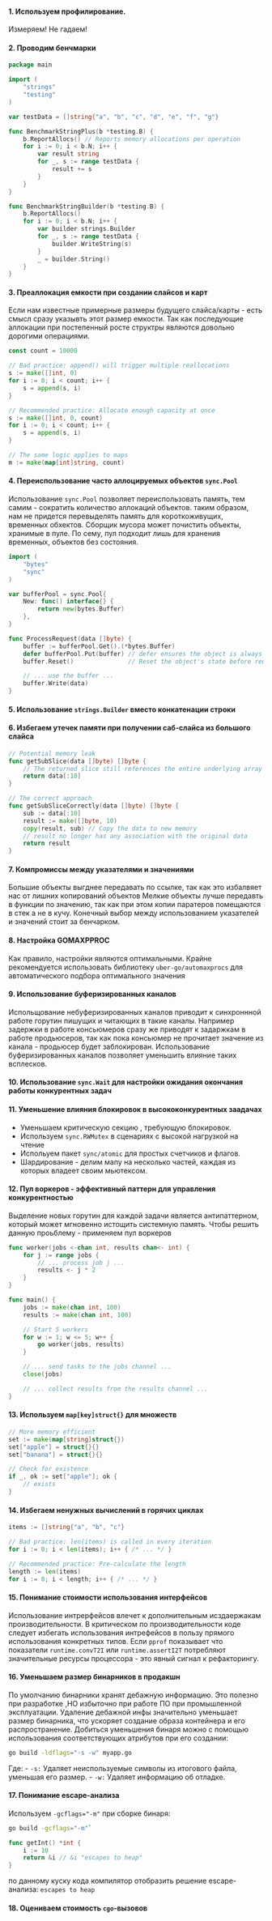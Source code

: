 
#### 1. Используем профилирование.
Измеряем! Не гадаем!

#### 2. Проводим бенчмарки
```go
package main

import (
    "strings"
    "testing"
)

var testData = []string{"a", "b", "c", "d", "e", "f", "g"}

func BenchmarkStringPlus(b *testing.B) {
    b.ReportAllocs() // Reports memory allocations per operation
    for i := 0; i < b.N; i++ {
        var result string
        for _, s := range testData {
            result += s
        }
    }
}

func BenchmarkStringBuilder(b *testing.B) {
    b.ReportAllocs()
    for i := 0; i < b.N; i++ {
        var builder strings.Builder
        for _, s := range testData {
            builder.WriteString(s)
        }
        _ = builder.String()
    }
}
```


#### 3.  Преаллокация емкости при создании слайсов и карт
Если нам известные примерные размеры будущего слайса/карты - есть смысл сразу  указывть этот размер емкости. Так как  последующие аллокации при постепенный росте структры  являются довольно дорогими операциями.
```go
const count = 10000

// Bad practice: append() will trigger multiple reallocations
s := make([]int, 0)
for i := 0; i < count; i++ {
    s = append(s, i)
}

// Recommended practice: Allocate enough capacity at once
s := make([]int, 0, count)
for i := 0; i < count; i++ {
    s = append(s, i)
}

// The same logic applies to maps
m := make(map[int]string, count)
```

#### 4. Переиспользование часто аллоцируемых объектов `sync.Pool`
Использование `sync.Pool`  позволяет переиспользовать память, тем самим - сократить количество аллокаций объектов. таким образом, нам не придется перевыделять память для короткоживущих, временных обхектов.
Сборщик мусора может почистить объекты, хранимые в пуле. По сему, пул подходит лишь для хранения временных, объектов без состояния.

```go
import (
    "bytes"
    "sync"
)

var bufferPool = sync.Pool{
    New: func() interface{} {
        return new(bytes.Buffer)
    },
}

func ProcessRequest(data []byte) {
    buffer := bufferPool.Get().(*bytes.Buffer)
    defer bufferPool.Put(buffer) // defer ensures the object is always returned
    buffer.Reset()               // Reset the object's state before reuse

    // ... use the buffer ...
    buffer.Write(data)
}
```


#### 5. Использование `strings.Builder` вместо конкатенации строки

#### 6. Избегаем утечек памяти при получении саб-слайса из большого слайса

```go
// Potential memory leak
func getSubSlice(data []byte) []byte {
    // The returned slice still references the entire underlying array of data
    return data[:10]
}

// The correct approach
func getSubSliceCorrectly(data []byte) []byte {
    sub := data[:10]
    result := make([]byte, 10)
    copy(result, sub) // Copy the data to new memory
    // result no longer has any association with the original data
    return result
}
```

#### 7. Компромиссы между указателями и значениями
Большие объекты выгднее передавать по ссылке, так как это избалвяет нас от лишних копирований объектов
Мелкие объекты лучше передавть в функции  по значению, так как при этом копии паратеров помещаются в стек а не в кучу. 
Конечный выбор между использованием указателей и значений стоит за бенчарком.


#### 8. Настройка GOMAXPPROC
Как правило, настройки являются оптимальными.
Крайне рекомендуется использовать библиотеку `uber-go/automaxprocs`  для автоматического подбора оптимального значения
#### 9. Иcпользование  буферизированных каналов
Испольщование небуферизированных каналов приводит к синхроннной работе горутин пишущих и читающих в такие каналы. Например задержки в работе консьюмеров сразу же приводят к задаржкам в работе продьюсеров, так как пока консьюмер не прочитает значение из канала - продьюсер будет заблокирован.
Использование буферизированных каналов позволяет уменьшить влияние таких всплесков.

#### 10. Иcпользование `sync.Wait` для настройки ожидания окончания работы   конкурентных задач

#### 11. Уменьшение влияния блокировок в высококонкурентных заадачах
- Уменьшаем критическую секцию , требующую блокировок. 
- Используем `sync.RWMutex` в сценариях с высокой нагрузкой на чтение
- Испольуем пакет `sync/atomic` для простых счетчиков и флагов. 
- Шардирование - делим мапу на несколько частей, каждая из которых владеет своим мьютексом.

#### 12. Пул воркеров - эффективный паттерн для управления конкурентностью
Выделение новых горутин для каждой задачи является антипаттерном, который может мгновенно истощить системную  память. Чтобы решить данную проьблему -  применяем пул воркеров 
```go
func worker(jobs <-chan int, results chan<- int) {
    for j := range jobs {
        // ... process job j ...
        results <- j * 2
    }
}

func main() {
    jobs := make(chan int, 100)
    results := make(chan int, 100)

    // Start 5 workers
    for w := 1; w <= 5; w++ {
        go worker(jobs, results)
    }

    // ... send tasks to the jobs channel ...
    close(jobs)

    // ... collect results from the results channel ...
}
```

#### 13. Используем `map[key]struct{}` для множеств
```go
// More memory efficient
set := make(map[string]struct{})
set["apple"] = struct{}{}
set["banana"] = struct{}{}

// Check for existence
if _, ok := set["apple"]; ok {
    // exists
}
```

#### 14. Избегаем ненужных вычислений в горячих циклах 
```go
items := []string{"a", "b", "c"}

// Bad practice: len(items) is called in every iteration
for i := 0; i < len(items); i++ { /* ... */ }

// Recommended practice: Pre-calculate the length
length := len(items)
for i := 0; i < length; i++ { /* ... */ }
```

#### 15. Понимание стоимости использования интерфейсов
Использование интрерфейсов влечет к дополнительным исздаержакам производительности.
В критическом по производительности  коде следует избегать использования интрефейсов в пользу прямого использования конкретных типов.
Если `pprof` показывает что показатели `runtime.convT2I` или `runtime.assertI2T` потребляют значительные ресурсы процессора - это явный сигнал к рефакторингу.

#### 16. Уменьшаем размер бинарников в продакшн
По умолчанию бинарники хранят дебажную информацию. Это полезно при разработке ,НО избыточно при  работе ПО при промышленной эксплуатации. Удаление дебажной инфы значительно уменьшает размер бинарника, что ускоряет  создание образа контейнера и его распространение.
Добиться уменьшения бинаря можно с помощью использования соответствующих  атрибутов при его создании:
```bash
go build -ldflags="-s -w" myapp.go
```
Где:
	- `-s:` Удаляет неиспользуемые символы из итогового файла, уменьшая его размер.
	- `-w:` Удаляет информацию об отладке.


#### 17. Понимание escape-анализа
Используем `-gcflags="-m"` при сборке бинаря:
```bash
go build -gcflags="-m"`
```



```go
func getInt() *int {
    i := 10
    return &i // &i "escapes to heap"
}
```
по данному куску кода компилятор отобразить решение escape-анализа: `escapes to heap`


#### 18. Оцениваем стоимость `cgo`-вызовов
